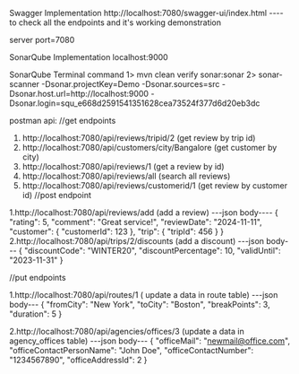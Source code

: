 Swagger Implementation
http://localhost:7080/swagger-ui/index.html
---- to check all the endpoints and it's working demonstration

server port=7080

SonarQube Implementation
localhost:9000

SonarQube Terminal command
1>   mvn clean verify sonar:sonar
2>   sonar-scanner -Dsonar.projectKey=Demo -Dsonar.sources=src -Dsonar.host.url=http://localhost:9000 -Dsonar.login=squ_e668d2591541351628cea73524f377d6d20eb3dc




postman api:
//get endpoints
1. http://localhost:7080/api/reviews/tripid/2 (get review by trip id)
2. http://localhost:7080/api/customers/city/Bangalore (get customer by city)
3. http://localhost:7080/api/reviews/1 (get a review by id)
4. http://localhost:7080/api/reviews/all (search all reviews)
5. http://localhost:7080/api/reviews/customerid/1 (get review by customer id)
//post endpoint

1.http://localhost:7080/api/reviews/add (add a review)
---json body----
{
    "rating": 5,
    "comment": "Great service!",
    "reviewDate": "2024-11-11",
    "customer": {
        "customerId": 123
    },
    "trip": {
        "tripId": 456
    }
}
2.http://localhost:7080/api/trips/2/discounts (add a  discount)
---json body---
{
    "discountCode": "WINTER20",
    "discountPercentage": 10,
    "validUntil": "2023-11-31"
}

//put endpoints

1.http://localhost:7080/api/routes/1 ( update a data in route table)
---json body---
{
  "fromCity": "New York",
  "toCity": "Boston",
  "breakPoints": 3,
  "duration": 5
}

2.http://localhost:7080/api/agencies/offices/3 (update a data in agency_offices table)
---json body---
{
  "officeMail": "newmail@office.com",
  "officeContactPersonName": "John Doe",
  "officeContactNumber": "1234567890",
  "officeAddressId": 2
}

